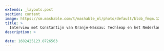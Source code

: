 ```yaml
--- 
extends: _layouts.post 
section: content 
image: https://sm.mashable.com/t/mashable_nl/photo/default/blob_fmqm.1200.jpg 
title: > 
  Interview met Constantijn van Oranje-Nassau: Techleap en het Nederlandse Tech Ecosysteem 
description: > 
   
date: 1602425123.8726563 
--- 
```

